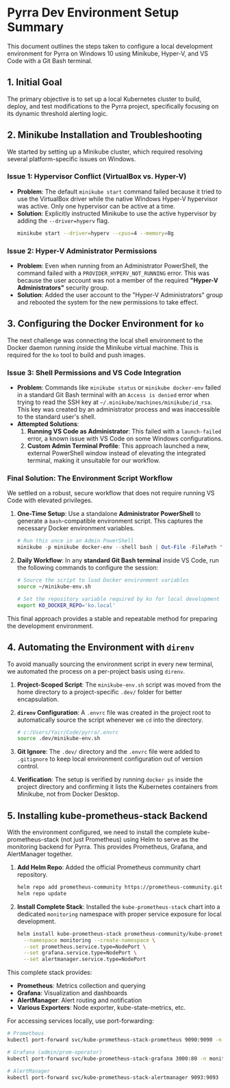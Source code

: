 # Pyrra Dev Environment Setup Summary

This document outlines the steps taken to configure a local development environment for Pyrra on Windows 10 using Minikube, Hyper-V, and VS Code with a Git Bash terminal.

## 1. Initial Goal

The primary objective is to set up a local Kubernetes cluster to build, deploy, and test modifications to the Pyrra project, specifically focusing on its dynamic threshold alerting logic.

## 2. Minikube Installation and Troubleshooting

We started by setting up a Minikube cluster, which required resolving several platform-specific issues on Windows.

### Issue 1: Hypervisor Conflict (VirtualBox vs. Hyper-V)

*   **Problem**: The default `minikube start` command failed because it tried to use the VirtualBox driver while the native Windows Hyper-V hypervisor was active. Only one hypervisor can be active at a time.
*   **Solution**: Explicitly instructed Minikube to use the active hypervisor by adding the `--driver=hyperv` flag.
    ```sh
    minikube start --driver=hyperv --cpus=4 --memory=8g
    ```

### Issue 2: Hyper-V Administrator Permissions

*   **Problem**: Even when running from an Administrator PowerShell, the command failed with a `PROVIDER_HYPERV_NOT_RUNNING` error. This was because the user account was not a member of the required **"Hyper-V Administrators"** security group.
*   **Solution**: Added the user account to the "Hyper-V Administrators" group and rebooted the system for the new permissions to take effect.

## 3. Configuring the Docker Environment for `ko`

The next challenge was connecting the local shell environment to the Docker daemon running *inside* the Minikube virtual machine. This is required for the `ko` tool to build and push images.

### Issue 3: Shell Permissions and VS Code Integration

*   **Problem**: Commands like `minikube status` or `minikube docker-env` failed in a standard Git Bash terminal with an `Access is denied` error when trying to read the SSH key at `~/.minikube/machines/minikube/id_rsa`. This key was created by an administrator process and was inaccessible to the standard user's shell.
*   **Attempted Solutions**:
    1.  **Running VS Code as Administrator**: This failed with a `launch-failed` error, a known issue with VS Code on some Windows configurations.
    2.  **Custom Admin Terminal Profile**: This approach launched a new, external PowerShell window instead of elevating the integrated terminal, making it unsuitable for our workflow.

### Final Solution: The Environment Script Workflow

We settled on a robust, secure workflow that does not require running VS Code with elevated privileges.

1.  **One-Time Setup**: Use a standalone **Administrator PowerShell** to generate a `bash`-compatible environment script. This captures the necessary Docker environment variables.
    ```powershell
    # Run this once in an Admin PowerShell
    minikube -p minikube docker-env --shell bash | Out-File -FilePath "$HOME\minikube-env.sh"
    ```

2.  **Daily Workflow**: In any **standard Git Bash terminal** inside VS Code, run the following commands to configure the session:
    ```bash
    # Source the script to load Docker environment variables
    source ~/minikube-env.sh

    # Set the repository variable required by ko for local development
    export KO_DOCKER_REPO='ko.local'
    ```

This final approach provides a stable and repeatable method for preparing the development environment.

## 4. Automating the Environment with `direnv`

To avoid manually sourcing the environment script in every new terminal, we automated the process on a per-project basis using `direnv`.

1.  **Project-Scoped Script**: The `minikube-env.sh` script was moved from the home directory to a project-specific `.dev/` folder for better encapsulation.

2.  **`direnv` Configuration**: A `.envrc` file was created in the project root to automatically source the script whenever we `cd` into the directory.
    ```bash
    # c:/Users/Yair/Code/pyrra/.envrc
    source .dev/minikube-env.sh
    ```

3.  **Git Ignore**: The `.dev/` directory and the `.envrc` file were added to `.gitignore` to keep local environment configuration out of version control.

4.  **Verification**: The setup is verified by running `docker ps` inside the project directory and confirming it lists the Kubernetes containers from Minikube, not from Docker Desktop.

## 5. Installing kube-prometheus-stack Backend

With the environment configured, we need to install the complete kube-prometheus-stack (not just Prometheus) using Helm to serve as the monitoring backend for Pyrra. This provides Prometheus, Grafana, and AlertManager together.

1.  **Add Helm Repo**: Added the official Prometheus community chart repository.
    ```bash
    helm repo add prometheus-community https://prometheus-community.github.io/helm-charts
    helm repo update
    ```

2.  **Install Complete Stack**: Installed the `kube-prometheus-stack` chart into a dedicated `monitoring` namespace with proper service exposure for local development.
    ```bash
    helm install kube-prometheus-stack prometheus-community/kube-prometheus-stack \
      --namespace monitoring --create-namespace \
      --set prometheus.service.type=NodePort \
      --set grafana.service.type=NodePort \
      --set alertmanager.service.type=NodePort
    ```

This complete stack provides:
- **Prometheus**: Metrics collection and querying
- **Grafana**: Visualization and dashboards  
- **AlertManager**: Alert routing and notification
- **Various Exporters**: Node exporter, kube-state-metrics, etc.

For accessing services locally, use port-forwarding:
```bash
# Prometheus
kubectl port-forward svc/kube-prometheus-stack-prometheus 9090:9090 -n monitoring

# Grafana (admin/prom-operator)  
kubectl port-forward svc/kube-prometheus-stack-grafana 3000:80 -n monitoring

# AlertManager
kubectl port-forward svc/kube-prometheus-stack-alertmanager 9093:9093 -n monitoring
```
